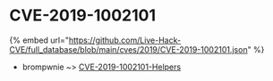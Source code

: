 # CVE-2019-1002101
{% embed url="https://github.com/Live-Hack-CVE/full_database/blob/main/cves/2019/CVE-2019-1002101.json" %}

* brompwnie ~> [CVE-2019-1002101-Helpers](https://www.alice-snow.ru/2019/database/cve-2019-1002101/cve-2019-1002101-helpers-brompwnie)